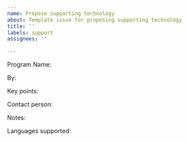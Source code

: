 ```yaml
---
name: Propose supporting technology
about: Template issue for proposing supporting technology
title: ''
labels: support
assignees: ''

---
```


Program Name:

By:

Key points:

Contact person:

Notes:

Languages supported:
